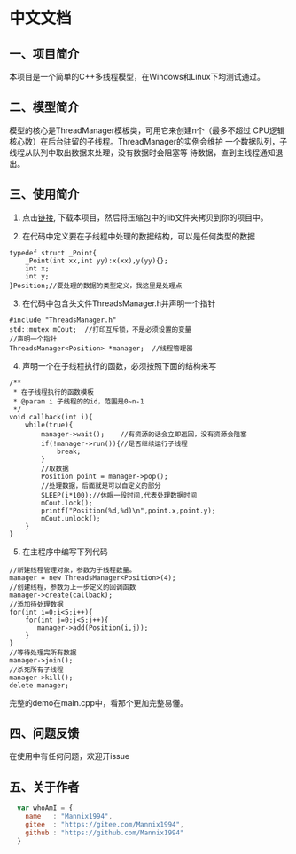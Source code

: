 # 中文文档
## 一、项目简介
本项目是一个简单的C++多线程模型，在Windows和Linux下均测试通过。

## 二、模型简介
模型的核心是ThreadManager模板类，可用它来创建n个（最多不超过
CPU逻辑核心数）在后台驻留的子线程。ThreadManager的实例会维护
一个数据队列，子线程从队列中取出数据来处理，没有数据时会阻塞等
待数据，直到主线程通知退出。

## 三、使用简介
1. 点击[链接](https://codeload.github.com/Mannix1994/AlwaysBusy/zip/master),
下载本项目，然后将压缩包中的lib文件夹拷贝到你的项目中。

2. 在代码中定义要在子线程中处理的数据结构，可以是任何类型的数据
```
typedef struct _Point{
    _Point(int xx,int yy):x(xx),y(yy){};
    int x;
    int y;
}Position;//要处理的数据的类型定义，我这里是处理点
``` 

3. 在代码中包含头文件ThreadsManager.h并声明一个指针
```cplusplus
#include "ThreadsManager.h"
std::mutex mCout;  //打印互斥锁，不是必须设置的变量
//声明一个指针
ThreadsManager<Position> *manager;  //线程管理器
```

4. 声明一个在子线程执行的函数，必须按照下面的结构来写
```cplusplus
/**
 * 在子线程执行的函数模板
 * @param i 子线程的的id，范围是0~n-1
 */
void callback(int i){
    while(true){
        manager->wait();    //有资源的话会立即返回，没有资源会阻塞
        if(!manager->run()){//是否继续运行子线程
            break;
        }
        //取数据
        Position point = manager->pop();
        //处理数据，后面就是可以自定义的部分
        SLEEP(i*100);//休眠一段时间,代表处理数据时间
        mCout.lock();
        printf("Position(%d,%d)\n",point.x,point.y);
        mCout.unlock();
    }
}
```

5. 在主程序中编写下列代码
```cplusplus
//新建线程管理对象，参数为子线程数量。
manager = new ThreadsManager<Position>(4);
//创建线程，参数为上一步定义的回调函数
manager->create(callback);
//添加待处理数据
for(int i=0;i<5;i++){
    for(int j=0;j<5;j++){
       manager->add(Position(i,j));
    }
}
//等待处理完所有数据
manager->join();
//杀死所有子线程
manager->kill();
delete manager;
```

完整的demo在main.cpp中，看那个更加完整易懂。

## 四、问题反馈
在使用中有任何问题，欢迎开issue

## 五、关于作者
```javascript
  var whoAmI = {
    name   : "Mannix1994",
    gitee  : "https://gitee.com/Mannix1994",
    github : "https://github.com/Mannix1994"
  }
```
